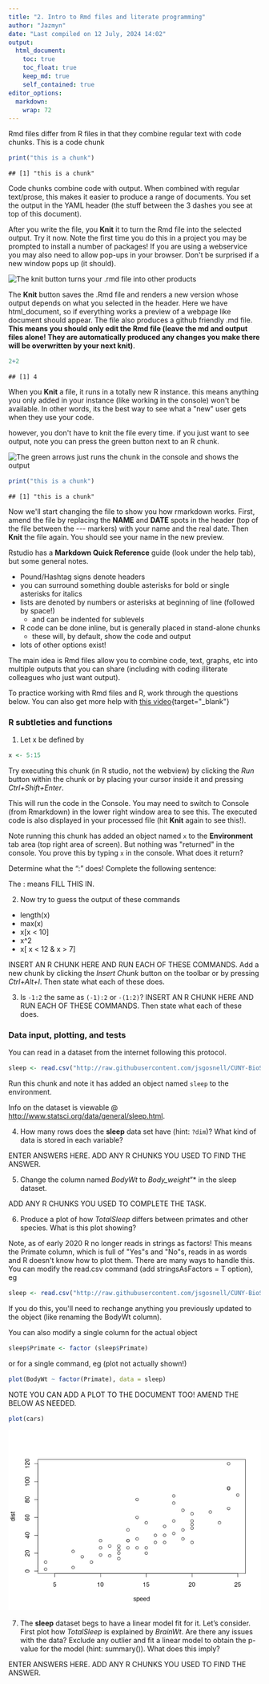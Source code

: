 ```yaml
---
title: "2. Intro to Rmd files and literate programming"
author: "Jazmyn"
date: "Last compiled on 12 July, 2024 14:02"
output:
  html_document:
    toc: true
    toc_float: true
    keep_md: true
    self_contained: true
editor_options: 
  markdown: 
    wrap: 72
---
```


Rmd files differ from R files in that they combine regular text with
code chunks. This is a code chunk


``` r
print("this is a chunk")
```

```
## [1] "this is a chunk"
```

Code chunks combine code with output. When combined with regular
text/prose, this makes it easier to produce a range of documents. You
set the output in the YAML header (the stuff between the 3 dashes you
see at top of this document).

After you write the file, you **Knit** it to turn the Rmd file into the
selected output. Try it now. Note the first time you do this in a
project you may be prompted to install a number of packages! If you are
using a webservice you may also need to allow pop-ups in your browser.
Don't be surprised if a new window pops up (it should).

![The knit button turns your .rmd file into other
products](https://lh3.googleusercontent.com/pw/ACtC-3dlSoGJDHtdGqEBr8L2X-yqZ-08Z95RHUMvaxHqF9EOFcBnqtamYMAWOr75mohUSL_KvWtBTt-u4KrdoHgceHc-sZiViw6l9ZqEQToLIsy6AwvQIQMrJgLbtXfV6gNLDgQvgT3N7aq9pk9-x5ugpegjYA=w378-h109-no)

The **Knit** button saves the .Rmd file and renders a new version whose
output depends on what you selected in the header. Here we have
html_document, so if everything works a preview of a webpage like
document should appear. The file also produces a github friendly .md
file. **This means you should only edit the Rmd file (leave the md and
output files alone! They are automatically produced any changes you make
there will be overwritten by your next knit)**.


``` r
2+2
```

```
## [1] 4
```

When you **Knit** a file, it runs in a totally new R instance. this
means anything you only added in your instance (like working in the
console) won't be available. In other words, its the best way to see
what a "new" user gets when they use your code.

however, you don't have to knit the file every time. if you just want to
see output, note you can press the green button next to an R chunk.

![The green arrows just runs the chunk in the console and shows the
output](https://lh3.googleusercontent.com/pw/AM-JKLUYgHbhk7YzhXdAZwV-fvLFlnOc4IcCMwt6U21qsHP7sXcjQ5xDL86NewZo2THSGAveP0Y1cL2PP4yysUTLn4N6iXoO6B1h_8RtAlqmNONY2W5V_j_4hqtQ8d3GhroTNJewT3oEqSVA-Vjh4IkDRqE-pw=w784-h73-no?authuser=0)


``` r
print("this is a chunk")
```

```
## [1] "this is a chunk"
```

Now we'll start changing the file to show you how rmarkdown works.
First, amend the file by replacing the **NAME** and **DATE** spots in
the header (top of the file between the --- markers) with your name and
the real date. Then **Knit** the file again. You should see your name in
the new preview.

Rstudio has a **Markdown Quick Reference** guide (look under the help
tab), but some general notes.

-   Pound/Hashtag signs denote headers
-   you can surround something double asterisks for bold or single
    asterisks for italics
-   lists are denoted by numbers or asterisks at beginning of line
    (followed by space!)
    -   and can be indented for sublevels
-   R code can be done inline, but is generally placed in stand-alone
    chunks
    -   these will, by default, show the code and output
-   lots of other options exist!

The main idea is Rmd files allow you to combine code, text, graphs, etc
into multiple outputs that you can share (including with coding
illiterate colleagues who just want output).

To practice working with Rmd files and R, work through the questions
below. You can also get more help with [this
video](https://www.youtube.com/watch?v=shs95EH4EhY&list=PLmnVhyQ-20EUFRmsjpYTyB5--zyolr6-o&index=9&t=24s){target="_blank"}

### R subtleties and functions

1.  Let x be defined by


``` r
x <- 5:15
```

Try executing this chunk (in R studio, not the webview) by clicking the
*Run* button within the chunk or by placing your cursor inside it and
pressing *Ctrl+Shift+Enter*.

This will run the code in the Console. You may need to switch to Console
(from Rmarkdown) in the lower right window area to see this. The
executed code is also displayed in your processed file (hit **Knit**
again to see this!).

Note running this chunk has added an object named `x` to the
**Environment** tab area (top right area of screen). But nothing was
"returned" in the console. You prove this by typing `x` in the console.
What does it return?

Determine what the “:” does! Complete the following sentence:

The : means FILL THIS IN.

2.  Now try to guess the output of these commands

-   length(x)
-   max(x)
-   x[x \< 10]
-   x\^2
-   x[ x \< 12 & x \> 7]

INSERT AN R CHUNK HERE AND RUN EACH OF THESE COMMANDS. Add a new chunk
by clicking the *Insert Chunk* button on the toolbar or by pressing
*Ctrl+Alt+I*. Then state what each of these does.

3.  Is `-1:2` the same as `(-1):2` or `-(1:2)`? INSERT AN R CHUNK HERE
    AND RUN EACH OF THESE COMMANDS. Then state what each of these does.

### Data input, plotting, and tests

You can read in a dataset from the internet following this protocol.


``` r
sleep <- read.csv("http://raw.githubusercontent.com/jsgosnell/CUNY-BioStats/master/datasets/sleep.csv", stringsAsFactors = T)
```

Run this chunk and note it has added an object named `sleep` to the
environment.

Info on the dataset is viewable \@
<http://www.statsci.org/data/general/sleep.html>.

4.  How many rows does the **sleep** data set have (hint: `?dim`)? What
    kind of data is stored in each variable?

ENTER ANSWERS HERE. ADD ANY R CHUNKS YOU USED TO FIND THE ANSWER.

5.  Change the column named *BodyWt* to *Body_weight*”\* in the sleep
    dataset.

ADD ANY R CHUNKS YOU USED TO COMPLETE THE TASK.

6.  Produce a plot of how *TotalSleep* differs between primates and
    other species. What is this plot showing?

Note, as of early 2020 R no longer reads in strings as factors! This
means the Primate column, which is full of "Yes"s and "No"s, reads in as
words and R doesn't know how to plot them. There are many ways to handle
this. You can modify the read.csv command (add stringsAsFactors = T
option), eg


``` r
sleep <- read.csv("http://raw.githubusercontent.com/jsgosnell/CUNY-BioStats/master/datasets/sleep.csv", stringsAsFactors = T)
```

If you do this, you'll need to rechange anything you previously updated
to the object (like renaming the BodyWt column).

You can also modify a single column for the actual object


``` r
sleep$Primate <- factor (sleep$Primate)
```

or for a single command, eg (plot not actually shown!)


``` r
plot(BodyWt ~ factor(Primate), data = sleep)
```

NOTE YOU CAN ADD A PLOT TO THE DOCUMENT TOO! AMEND THE BELOW AS NEEDED.


``` r
plot(cars)
```

![](2_Intro_to_Rmd_files/figure-html/unnamed-chunk-9-1.png)<!-- -->

7.  The **sleep** dataset begs to have a linear model fit for it. Let’s
    consider. First plot how *TotalSleep* is explained by *BrainWt*. Are
    there any issues with the data? Exclude any outlier and fit a linear
    model to obtain the p-value for the model (hint: summary()). What
    does this imply?

ENTER ANSWERS HERE. ADD ANY R CHUNKS YOU USED TO FIND THE ANSWER.
